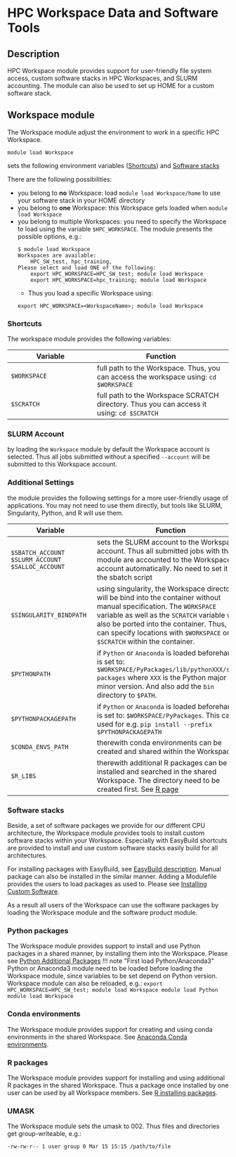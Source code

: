 # HPC Workspace Data and Software Tools

## Description
HPC Workspace module provides support for user-friendly file system access, custom software stacks in HPC Workspaces, and SLURM accounting. 
The module can also be used to set up HOME for a custom software stack. 

## Workspace module
The Workspace module adjust the environment to work in a specific HPC Workspace. 
```
module load Workspace
```
sets the following environment variables ([Shortcuts](#shortcuts)) and [Software stacks](#software-stacks)

There are the following possibilities:

- you belong to **no** Workspace: load `module load Workspace/home` to use your software stack in your HOME directory
- you belong to **one** Workspace: this Workspace gets loaded when `module load Workspace`
- you belong to multiple Workspaces: you need to specify the Workspace to load using the variable `$HPC_WORKSPACE`. The module presents the possible options, e.g.:
    ```
    $ module load Workspace
    Workspaces are available:
        HPC_SW_test, hpc_training, 
    Please select and load ONE of the following:
        export HPC_WORKSPACE=HPC_SW_test; module load Workspace
        export HPC_WORKSPACE=hpc_training; module load Workspace
    ```
    - Thus you load a specific Workspace using:
    ```
    export HPC_WORKSPACE=<WorkspaceName>; module load Workspace
    ```

### Shortcuts
The workspace module provides the following variables:

|  <div style="width:180px">Variable</div> | Function |
| -------- | -------- |
| `$WORKSPACE` | full path to the Workspace. Thus, you can access the workspace using: `cd $WORKSPACE` |
| `$SCRATCH`  | full path to the Workspace SCRATCH directory. Thus you can access it using: `cd $SCRATCH` |

### SLURM Account
by loading the `Workspace` module by default the Workspace account is selected. Thus all jobs submitted without a specified `--account` will be submitted to this Workspace account.

### Additional Settings
the module provides the following settings for a more user-friendly usage of applications. You may not need to use them directly, but tools like SLURM, Singularity, Python, and R will use them. 

|  <div style="width:180px">Variable</div> | Function |
| -------- | -------- |
| `$SBATCH_ACCOUNT` <br> `$SLURM_ACCOUNT` <br> `$SALLOC_ACCOUNT` | sets the SLURM account to the Workspace account. Thus all submitted jobs with that module are accounted to the Workspace account automatically. No need to set it in the sbatch script |
| `$SINGULARITY_BINDPATH` | using singularity, the Workspace directory will be bind into the container without manual specification. The `WORKSPACE` variable as well as the `SCRATCH` variable will also be ported into the container. Thus, you can specify locations with `$WORKSPACE` or `$SCRATCH` within the container. | 
| `$PYTHONPATH` | if `Python` or `Anaconda` is loaded beforehand, it is set to: `$WORKSPACE/PyPackages/lib/pythonXXX/site-packages` where `XXX` is the Python major and minor version. And also add the `bin` directory to `$PATH`. |
| `$PYTHONPACKAGEPATH` | if `Python` or `Anaconda` is loaded beforehand, it is set to: `$WORKSPACE/PyPackages`. This can be used for e.g. `pip install --prefix $PYTHONPACKAGEPATH` |
| `$CONDA_ENVS_PATH` | therewith conda environments can be created and shared within the Workspace |
| `$R_LIBS` | therewith additional R packages can be installed and searched in the shared Workspace. The directory need to be created first. See [R page](../software/r.md#installing-packages) |

### Software stacks

Beside, a set of software packages we provide for our different CPU architecture, the Workspace module provides tools to install custom software stacks within your Workspace. 
Especially with EasyBuild shortcuts are provided to install and use custom software stacks easily build for all architectures. 

For installing packages with EasyBuild, see [EasyBuild description](../software/EasyBuild.md). 
Manual package can also be installed in the similar manner. Adding a Modulefile provides the users to load packages as used to. Please see [Installing Custom Software](../software/installing-custom-software.md). 

As a result all users of the Workspace can use the software packages by loading the Workspace module and the software product module. 

### Python packages
The Workspace module provides support to install and use Python packages in a shared manner, by installing them into the Workspace. 
Please see [Python Additional Packages](../software/python.md#additional-packages)
!!! note "First load Python/Anaconda3" 
    Python or Anaconda3 module need to be loaded before loading the Workspace module, since variables to be set depend on Python version.
    Workspace module can also be reloaded, e.g.:
    ```
    export HPC_WORKSPACE=HPC_SW_test; module load Workspace
    module load Python
    module load Workspace
    ```

### Conda environments 
The Workspace module provides support for creating and using conda environments in the shared Workspace. See [Anaconda Conda environments](../software/Anaconda.md#conda-environments).

### R packages
The Workspace module provides support for installing and using additional R packages in the shared Workspace. Thus a package once installed by one user can be used by all Workspace members. See [R installing packages](../software/r.md#installing-packages).

### UMASK
The Workspace module sets the umask to 002. Thus files and directories get group-writeable, e.g.:
```Bash
-rw-rw-r-- 1 user group 0 Mar 15 15:15 /path/to/file
```
